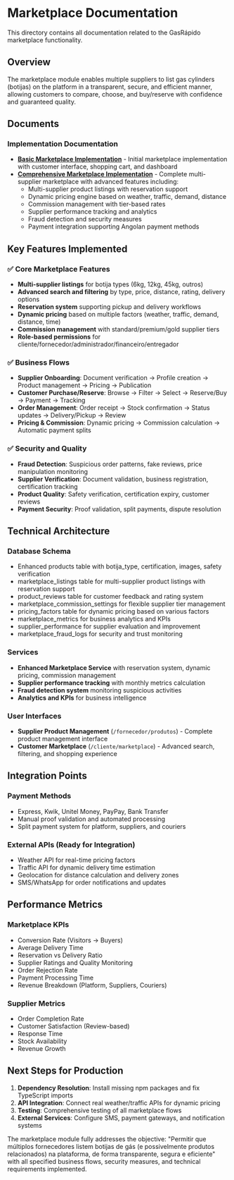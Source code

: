 # Marketplace Documentation

This directory contains all documentation related to the GasRápido marketplace functionality.

## Overview

The marketplace module enables multiple suppliers to list gas cylinders (botijas) on the platform in a transparent, secure, and efficient manner, allowing customers to compare, choose, and buy/reserve with confidence and guaranteed quality.

## Documents

### Implementation Documentation

- **[Basic Marketplace Implementation](MARKETPLACE_BASIC_IMPLEMENTATION.md)** - Initial marketplace implementation with customer interface, shopping cart, and dashboard
- **[Comprehensive Marketplace Implementation](COMPREHENSIVE_MARKETPLACE_IMPLEMENTATION.md)** - Complete multi-supplier marketplace with advanced features including:
  - Multi-supplier product listings with reservation support
  - Dynamic pricing engine based on weather, traffic, demand, distance
  - Commission management with tier-based rates
  - Supplier performance tracking and analytics
  - Fraud detection and security measures
  - Payment integration supporting Angolan payment methods

## Key Features Implemented

### ✅ Core Marketplace Features
- **Multi-supplier listings** for botija types (6kg, 12kg, 45kg, outros)
- **Advanced search and filtering** by type, price, distance, rating, delivery options
- **Reservation system** supporting pickup and delivery workflows
- **Dynamic pricing** based on multiple factors (weather, traffic, demand, distance, time)
- **Commission management** with standard/premium/gold supplier tiers
- **Role-based permissions** for cliente/fornecedor/administrador/financeiro/entregador

### ✅ Business Flows
- **Supplier Onboarding**: Document verification → Profile creation → Product management → Pricing → Publication
- **Customer Purchase/Reserve**: Browse → Filter → Select → Reserve/Buy → Payment → Tracking
- **Order Management**: Order receipt → Stock confirmation → Status updates → Delivery/Pickup → Review
- **Pricing & Commission**: Dynamic pricing → Commission calculation → Automatic payment splits

### ✅ Security and Quality
- **Fraud Detection**: Suspicious order patterns, fake reviews, price manipulation monitoring
- **Supplier Verification**: Document validation, business registration, certification tracking
- **Product Quality**: Safety verification, certification expiry, customer reviews
- **Payment Security**: Proof validation, split payments, dispute resolution

## Technical Architecture

### Database Schema
- Enhanced products table with botija_type, certification, images, safety verification
- marketplace_listings table for multi-supplier product listings with reservation support
- product_reviews table for customer feedback and rating system
- marketplace_commission_settings for flexible supplier tier management
- pricing_factors table for dynamic pricing based on various factors
- marketplace_metrics for business analytics and KPIs
- supplier_performance for supplier evaluation and improvement
- marketplace_fraud_logs for security and trust monitoring

### Services
- **Enhanced Marketplace Service** with reservation system, dynamic pricing, commission management
- **Supplier performance tracking** with monthly metrics calculation
- **Fraud detection system** monitoring suspicious activities
- **Analytics and KPIs** for business intelligence

### User Interfaces
- **Supplier Product Management** (`/fornecedor/produtos`) - Complete product management interface
- **Customer Marketplace** (`/cliente/marketplace`) - Advanced search, filtering, and shopping experience

## Integration Points

### Payment Methods
- Express, Kwik, Unitel Money, PayPay, Bank Transfer
- Manual proof validation and automated processing
- Split payment system for platform, suppliers, and couriers

### External APIs (Ready for Integration)
- Weather API for real-time pricing factors
- Traffic API for dynamic delivery time estimation
- Geolocation for distance calculation and delivery zones
- SMS/WhatsApp for order notifications and updates

## Performance Metrics

### Marketplace KPIs
- Conversion Rate (Visitors → Buyers)
- Average Delivery Time
- Reservation vs Delivery Ratio
- Supplier Ratings and Quality Monitoring
- Order Rejection Rate
- Payment Processing Time
- Revenue Breakdown (Platform, Suppliers, Couriers)

### Supplier Metrics
- Order Completion Rate
- Customer Satisfaction (Review-based)
- Response Time
- Stock Availability
- Revenue Growth

## Next Steps for Production

1. **Dependency Resolution**: Install missing npm packages and fix TypeScript imports
2. **API Integration**: Connect real weather/traffic APIs for dynamic pricing
3. **Testing**: Comprehensive testing of all marketplace flows
4. **External Services**: Configure SMS, payment gateways, and notification systems

The marketplace module fully addresses the objective: "Permitir que múltiplos fornecedores listem botijas de gás (e possivelmente produtos relacionados) na plataforma, de forma transparente, segura e eficiente" with all specified business flows, security measures, and technical requirements implemented.